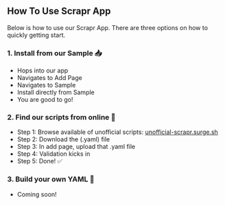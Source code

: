 ## How To Use Scrapr App
Below is how to use our Scrapr App. There are three options on how to quickly getting start.

### 1. Install from our Sample 📥
- Hops into our app
- Navigates to Add Page
- Navigates to Sample
- Install directly from Sample
- You are good to go!

### 2. Find our scripts from online 🔎
- Step 1: Browse available of unofficial scripts: [unofficial-scrapr.surge.sh](https://unofficial-scrapr.surge.sh)
- Step 2: Download the (.yaml) file
- Step 3: In add page, upload that .yaml file
- Step 4: Validation kicks in
- Step 5: Done! ✅

### 3. Build your own YAML 👷
- Coming soon!
